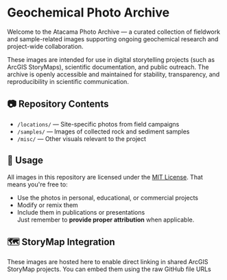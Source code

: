 # Geochemical Photo Archive

Welcome to the Atacama Photo Archive — a curated collection of fieldwork and sample-related images supporting ongoing geochemical research and project-wide collaboration.

These images are intended for use in digital storytelling projects (such as ArcGIS StoryMaps), scientific documentation, and public outreach. The archive is openly accessible and maintained for stability, transparency, and reproducibility in scientific communication.

## 📷 Repository Contents

- `/locations/` — Site-specific photos from field campaigns  
- `/samples/` — Images of collected rock and sediment samples  
- `/misc/` — Other visuals relevant to the project  

## 🔗 Usage

All images in this repository are licensed under the [MIT License](LICENSE). That means you're free to:

- Use the photos in personal, educational, or commercial projects
- Modify or remix them
- Include them in publications or presentations  
Just remember to **provide proper attribution** when applicable.

## 🗺️ StoryMap Integration

These images are hosted here to enable direct linking in shared ArcGIS StoryMap projects. You can embed them using the raw GitHub file URLs

